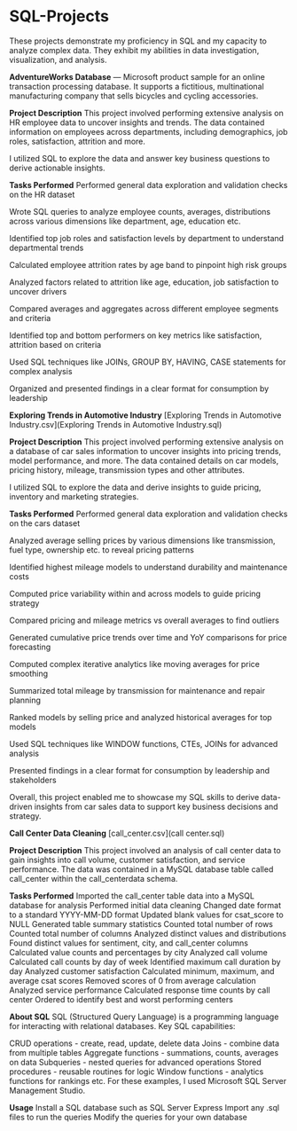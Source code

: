 # SQL-Projects
These projects demonstrate my proficiency in SQL and my capacity to analyze complex data. They exhibit my abilities in data investigation, visualization, and analysis.

**AdventureWorks Database** — 
Microsoft product sample for an online transaction processing database. It supports a fictitious, multinational manufacturing company that sells bicycles and cycling accessories.

**Project Description**
This project involved performing extensive analysis on HR employee data to uncover insights and trends. The data contained information on employees across departments, including demographics, job roles, satisfaction, attrition and more.

I utilized SQL to explore the data and answer key business questions to derive actionable insights.

**Tasks Performed**
Performed general data exploration and validation checks on the HR dataset

Wrote SQL queries to analyze employee counts, averages, distributions across various dimensions like department, age, education etc.

Identified top job roles and satisfaction levels by department to understand departmental trends

Calculated employee attrition rates by age band to pinpoint high risk groups

Analyzed factors related to attrition like age, education, job satisfaction to uncover drivers

Compared averages and aggregates across different employee segments and criteria

Identified top and bottom performers on key metrics like satisfaction, attrition based on criteria

Used SQL techniques like JOINs, GROUP BY, HAVING, CASE statements for complex analysis

Organized and presented findings in a clear format for consumption by leadership

**Exploring Trends in Automotive Industry**
[Exploring Trends in Automotive Industry.csv](Exploring Trends in Automotive Industry.sql)

**Project Description**
This project involved performing extensive analysis on a database of car sales information to uncover insights into pricing trends, model performance, and more. The data contained details on car models, pricing history, mileage, transmission types and other attributes.

I utilized SQL to explore the data and derive insights to guide pricing, inventory and marketing strategies.

**Tasks Performed**
Performed general data exploration and validation checks on the cars dataset

Analyzed average selling prices by various dimensions like transmission, fuel type, ownership etc. to reveal pricing patterns

Identified highest mileage models to understand durability and maintenance costs

Computed price variability within and across models to guide pricing strategy

Compared pricing and mileage metrics vs overall averages to find outliers

Generated cumulative price trends over time and YoY comparisons for price forecasting

Computed complex iterative analytics like moving averages for price smoothing

Summarized total mileage by transmission for maintenance and repair planning

Ranked models by selling price and analyzed historical averages for top models

Used SQL techniques like WINDOW functions, CTEs, JOINs for advanced analysis

Presented findings in a clear format for consumption by leadership and stakeholders

Overall, this project enabled me to showcase my SQL skills to derive data-driven insights from car sales data to support key business decisions and strategy.

**Call Center Data Cleaning**
[call_center.csv](call center.sql)

**Project Description**
This project involved an analysis of call center data to gain insights into call volume, customer satisfaction, and service performance. The data was contained in a MySQL database table called call_center within the call_centerdata schema.

**Tasks Performed**
Imported the call_center table data into a MySQL database for analysis
Performed initial data cleaning Changed date format to a standard YYYY-MM-DD format Updated blank values for csat_score to NULL
Generated table summary statistics Counted total number of rows Counted total number of columns
Analyzed distinct values and distributions Found distinct values for sentiment, city, and call_center columns Calculated value counts and percentages by city
Analyzed call volume Calculated call counts by day of week Identified maximum call duration by day
Analyzed customer satisfaction Calculated minimum, maximum, and average csat scores Removed scores of 0 from average calculation
Analyzed service performance Calculated response time counts by call center Ordered to identify best and worst performing centers

**About SQL**
SQL (Structured Query Language) is a programming language for interacting with relational databases. Key SQL capabilities:

CRUD operations - create, read, update, delete data
Joins - combine data from multiple tables
Aggregate functions - summations, counts, averages on data
Subqueries - nested queries for advanced operations
Stored procedures - reusable routines for logic
Window functions - analytics functions for rankings etc.
For these examples, I used Microsoft SQL Server Management Studio.

**Usage**
Install a SQL database such as SQL Server Express
Import any .sql files to run the queries
Modify the queries for your own database
